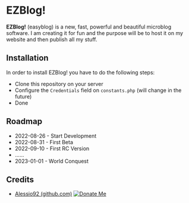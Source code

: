 # EZBlog!

**EZBlog!** (easyblog) is a new, fast, powerful and beautiful microblog software. I am creating it for fun and the purpose will be to host it on my website and then publish all my stuff.

## Installation

In order to install EZBlog! you have to do the following steps:
- Clone this repository on your server
- Configure the `Credentials` field on `constants.php` (will change in the future)
- Done

## Roadmap

- 2022-08-26 - Start Development
- 2022-08-31 - First Beta
- 2022-09-10 - First RC Version
- ......
- 2023-01-01 -  World Conquest

## Credits

- [Alessio92 (github.com)](https://github.com/Alessio92)
[![Donate Me](https://www.paypalobjects.com/digitalassets/c/website/logo/full-text/pp_fc_hl.svg=100x)](https://www.paypal.com/donate/?hosted_button_id=ZRFPQU7M83LQL)

